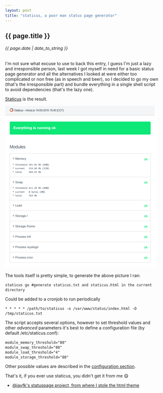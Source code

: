 ```yaml
---
layout: post
title: "staticus, a poor man status page generator"
---
```


## {{ page.title }}

###### {{ page.date | date_to_string }}

I'm not sure what excuse to use to back this entry, I guess I'm just a lazy and irresponsible person, last week I got myself in need for a basic status page generator and all the alternatives I looked at were either too complicated or non free (as in speech and beer), so I decided to go my own (that's the irresponsible part) and bundle everything in a single shell script to avoid dependencies (that's the lazy one).

[Staticus](https://github.com/javier-lopez/learn/blob/master/sh/tools/staticus) is the result.

**[![](/assets/img/staticus-1.png)](/assets/img/staticus-1.png)**

The tools itself is pretty simple, to generate the above picture I ran:

    staticus go #generate staticus.txt and staticus.html in the current directory

Could be added to a cronjob to run periodically

    * * * * * /path/to/staticus -o /var/www/status/index.html -O /tmp/staticus.txt

The script accepts several options, however to set threshold values and other _advanced_ parameters it's best to define a configuration file (by default /etc/staticus.conf):

    module_memory_threshold="80"
    module_swap_threshold="80"
    module_load_threshold="4"
    module_storage_threshold="80"

Other possible values are described in the [configuration section](https://github.com/javier-lopez/learn/blob/master/sh/tools/staticus#L8).

That's it, if you ever use staticus, you didn't get it from me &#128523;

- [@jayfk's statuspage project, from where I stole the html theme](https://github.com/jayfk/statuspage)
